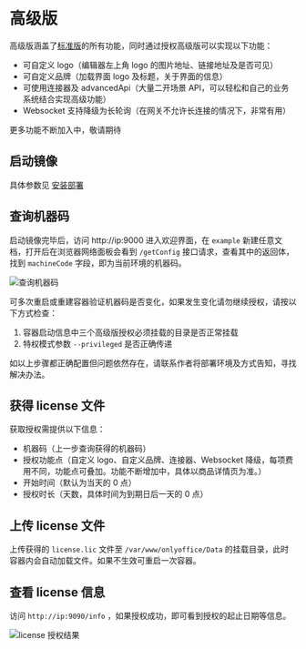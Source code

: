 # 高级版

高级版涵盖了[标准版](./free.md)的所有功能，同时通过授权高级版可以实现以下功能：

- 可自定义 logo（编辑器左上角 logo 的图片地址、链接地址及是否可见）
- 可自定义品牌（加载界面 logo 及标题，关于界面的信息）
- 可使用连接器及 advancedApi（大量二开场景 API，可以轻松和自己的业务系统结合实现高级功能）
- Websocket 支持降级为长轮询（在网关不允许长连接的情况下，非常有用）

更多功能不断加入中，敬请期待

## 启动镜像

具体参数见 [安装部署](../install/docker.md)

## 查询机器码

启动镜像完毕后，访问 http://ip:9000 进入欢迎界面，在 `example` 新建任意文档，打开后在浏览器网络面板会看到 `/getConfig` 接口请求，查看其中的返回体，找到 `machineCode` 字段，即为当前环境的机器码。

![查询机器码](/images/machineCode.png)

可多次重启或重建容器验证机器码是否变化，如果发生变化请勿继续授权，请按以下方式检查：

1. 容器启动信息中三个高级版授权必须挂载的目录是否正常挂载
2. 特权模式参数 `--privileged` 是否正确传递

如以上步骤都正确配置但问题依然存在，请联系作者将部署环境及方式告知，寻找解决办法。

## 获得 license 文件

获取授权需提供以下信息：

- 机器码（上一步查询获得的机器码）
- 授权功能点（自定义 logo、自定义品牌、连接器、Websocket 降级，每项费用不同，功能点可叠加。功能不断增加中，具体以商品详情页为准。）
- 开始时间（默认为当天的 0 点）
- 授权时长（天数，具体时间为到期日后一天的 0 点）

## 上传 license 文件

上传获得的 `license.lic` 文件至 `/var/www/onlyoffice/Data` 的挂载目录，此时容器内会自动加载文件。如果不生效可重启一次容器。

## 查看 license 信息

访问 `http://ip:9090/info` ，如果授权成功，即可看到授权的起止日期等信息。

![license 授权结果](/images/license.png)
